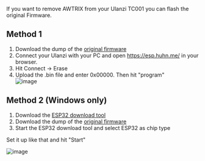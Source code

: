 If you want to remove AWTRIX from your Ulanzi TC001 you can flash the original Firmware.

## Method 1
1. Download the dump of the [original firmware](https://raw.githubusercontent.com/Blueforcer/awtrix3/main/docs/assets/ulanzi_original_firmware.bin)
2. Connect your Ulanzi with your PC and open https://esp.huhn.me/ in your browser.
3. Hit Connect -> Erase
4. Upload the .bin file and enter 0x00000. Then hit "program"  
![image](https://github.com/Blueforcer/awtrix3/assets/31169771/b79bdf7e-477e-47f6-a41e-9106519f636b)
  
  
  
## Method 2 (Windows only) 
1. Download the [ESP32 download tool](https://www.espressif.com/en/support/download/other-tools)
2. Download the dump of the [original firmware](https://raw.githubusercontent.com/Blueforcer/awtrix3/main/docs/assets/ulanzi_original_firmware.bin)
3. Start the ESP32 download tool and select ESP32 as chip type

Set it up like that and hit "Start"  
  
![image](https://github.com/Blueforcer/awtrix3/assets/31169771/48a29f33-4896-4ee5-a001-17b44710c8ae)

